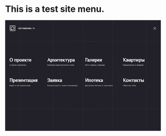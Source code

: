# This is a test site menu.
![Иллюстрация к проекту](
      https://github.com/alampiler/Test/blob/master/Test/img/test_template.png
      )
